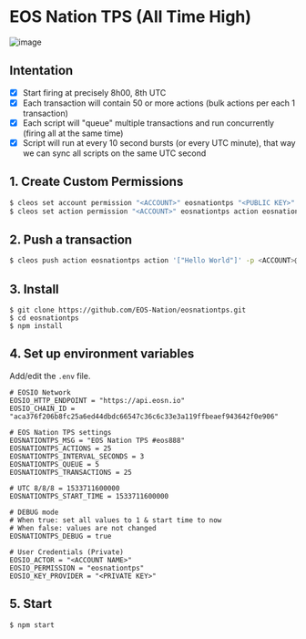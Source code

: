 # EOS Nation TPS (All Time High)

![image](https://user-images.githubusercontent.com/550895/43689837-11f3c534-98ce-11e8-9d0c-98f78f25922c.png)

## Intentation

- [x] Start firing at precisely 8h00, 8th UTC
- [x] Each transaction will contain 50 or more actions (bulk actions per each 1 transaction)
- [x] Each script will "queue" multiple transactions and run concurrently (firing all at the same time)
- [x] Script will run at every 10 second bursts (or every UTC minute), that way we can sync all scripts on the same UTC second

## 1. Create Custom Permissions

```bash
$ cleos set account permission "<ACCOUNT>" eosnationtps "<PUBLIC KEY>" active -p <ACCOUNT>@active
$ cleos set action permission "<ACCOUNT>" eosnationtps action eosnationtps
```

## 2. Push a transaction

```bash
$ cleos push action eosnationtps action '["Hello World"]' -p <ACCOUNT>@eosnationtps
```

## 3. Install

```
$ git clone https://github.com/EOS-Nation/eosnationtps.git
$ cd eosnationtps
$ npm install
```

## 4. Set up environment variables

Add/edit the `.env` file.

```env
# EOSIO Network
EOSIO_HTTP_ENDPOINT = "https://api.eosn.io"
EOSIO_CHAIN_ID = "aca376f206b8fc25a6ed44dbdc66547c36c6c33e3a119ffbeaef943642f0e906"

# EOS Nation TPS settings
EOSNATIONTPS_MSG = "EOS Nation TPS #eos888"
EOSNATIONTPS_ACTIONS = 25
EOSNATIONTPS_INTERVAL_SECONDS = 3
EOSNATIONTPS_QUEUE = 5
EOSNATIONTPS_TRANSACTIONS = 25

# UTC 8/8/8 = 1533711600000
EOSNATIONTPS_START_TIME = 1533711600000

# DEBUG mode
# When true: set all values to 1 & start time to now
# When false: values are not changed
EOSNATIONTPS_DEBUG = true

# User Credentials (Private)
EOSIO_ACTOR = "<ACCOUNT NAME>"
EOSIO_PERMISSION = "eosnationtps"
EOSIO_KEY_PROVIDER = "<PRIVATE KEY>"
```

## 5. Start

```
$ npm start
```